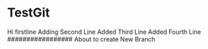 # TestGit
Hi firstline
Adding Second Line
   Added Third Line
Added Fourth Line
#################
About to create New Branch
